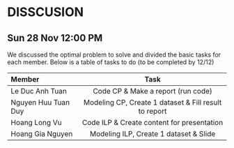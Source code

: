 # DISSCUSION
## Sun 28 Nov 12:00 PM
We discussed the optimal problem to solve and divided the basic tasks for each member. Below is a table of tasks to do (to be completed by 12/12)

| Member                       | Task                                                             |
| :----                        | :----:                                                           |
| Le Duc Anh Tuan              | Code CP & Make a report (run code)                               |
| Nguyen Huu Tuan Duy          | Modeling CP, Create 1 dataset & Fill result to report            |
| Hoang Long Vu                | Code ILP & Create content for presentation                       |
| Hoang Gia Nguyen             | Modeling ILP, Create 1 dataset & Slide                                             |
